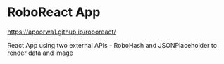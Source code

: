# RoboReact App 
https://apoorwa1.github.io/roboreact/

React App using two external APIs - RoboHash and JSONPlaceholder to render data and image
